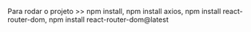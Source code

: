 Para rodar o projeto >> 
npm install,
npm install axios,
npm install react-router-dom,
npm install react-router-dom@latest
